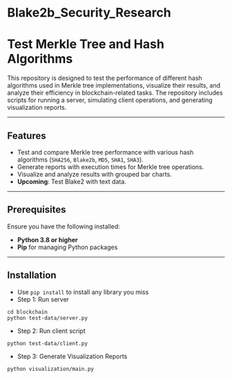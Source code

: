 # Blake2b_Security_Research
# Test Merkle Tree and Hash Algorithms

This repository is designed to test the performance of different hash algorithms used in Merkle tree implementations, visualize their results, and analyze their efficiency in blockchain-related tasks. The repository includes scripts for running a server, simulating client operations, and generating visualization reports.

---

## Features

- Test and compare Merkle tree performance with various hash algorithms (`SHA256`, `Blake2b`, `MD5`, `SHA1`, `SHA3`).
- Generate reports with execution times for Merkle tree operations.
- Visualize and analyze results with grouped bar charts.
- **Upcoming**: Test Blake2 with text data.

---

## Prerequisites
Ensure you have the following installed:
- **Python 3.8 or higher**
- **Pip** for managing Python packages
---

## Installation
- Use `pip install` to install any library you miss
- Step 1: Run server
```
cd blockchain
python test-data/server.py
```
- Step 2: Run client script
```
python test-data/client.py
```
- Step 3: Generate Visualization Reports
```
python visualization/main.py
```

